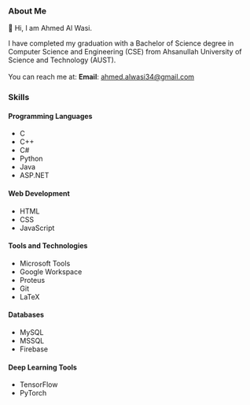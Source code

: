 ### About Me

👋 Hi, I am Ahmed Al Wasi.

I have completed my graduation with a Bachelor of Science degree in Computer Science and Engineering (CSE) from Ahsanullah University of Science and Technology (AUST). 
<br>
<br>
You can reach me at:
**Email**: ahmed.alwasi34@gmail.com

### Skills

#### Programming Languages
- C
- C++
- C#
- Python
- Java
- ASP.NET

#### Web Development
- HTML
- CSS
- JavaScript

#### Tools and Technologies
- Microsoft Tools
- Google Workspace
- Proteus
- Git
- LaTeX

#### Databases
- MySQL
- MSSQL
- Firebase

#### Deep Learning Tools
- TensorFlow
- PyTorch
